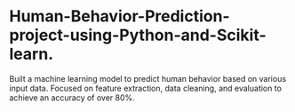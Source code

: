 # Human-Behavior-Prediction-project-using-Python-and-Scikit-learn.
Built a machine learning model to predict human behavior based on various input data. Focused on feature extraction, data cleaning, and evaluation to achieve an accuracy of over 80%.

